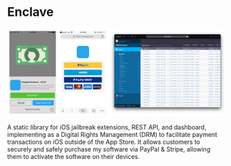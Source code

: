 # Enclave

![Enclave](../../img/enclave.png)

A static library for iOS jailbreak extensions, REST API, and dashboard, implementing as a Digital Rights Management (DRM) to facilitate payment transactions on iOS outside of the App Store. It allows customers to securely and safely purchase my software via PayPal & Stripe, allowing them to activate the software on their devices.
